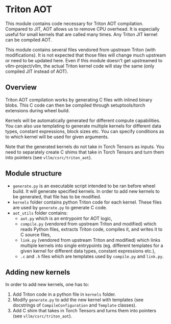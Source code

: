 # Triton AOT

This module contains code necessary for Triton AOT compilation. Compared to JIT, AOT allows us to remove CPU overhead. It is especially useful for small kernels that are called many times. Any Triton JIT kernel can be compiled AOT.

This module contains several files vendored from upstream Triton (with modifications). It is not expected that those files will change much upstream or need to be updated here. Even if this module doesn't get upstreamed to vllm-project/vllm, the actual Triton kernel code will stay the same (only compiled JIT instead of AOT).

## Overview

Triton AOT compilation works by generating C files with inlined binary blobs. This C code can then be compiled through setuptools/torch extensions during wheel build.

Kernels will be automatically generated for different compute capabilities. You can also use templating to generate multiple kernels for different data types, constant expressions, block sizes etc. You can specify conditions as to which kernel will be used for given arguments.

Note that the generated kernels do not take in Torch Tensors as inputs. You need to separately create C shims that take in Torch Tensors and turn them into pointers (see `vllm/csrc/triton_aot`).

## Module structure

* `generate.py` is an executable script intended to be ran before wheel build. It will generate specified kernels. In order to add new kernels to be generated, that file has to be modified.
* `kernels` folder contains python Triton code for each kernel. These files are used by `generate.py` to generate C code.
* `aot_utils` folder contains:
    - `aot.py` which is an entrypoint for AOT logic,
    - `compile.py` (vendored from upstream Triton and modified) which reads Python files, extracts Triton code, compiles it, and writes it to C source files,
    - `link.py` (vendored from upstream Triton and modified) which links multiple kernels into single entrypoints (eg. different templates for a given kernel for different data types, constant expressions etc.),
    - `.c` and `.h` files which are templates used by `compile.py` and `link.py`.

## Adding new kernels

In order to add new kernels, one has to:
1. Add Triton code in a python file in `kernels` folder.
2. Modify `generate.py` to add the new kernel with templates (see docstrings of `CompileConfiguration` and `Template` classes).
3. Add C shim that takes in Torch Tensors and turns them into pointers (see `vllm/csrc/triton_aot`).
